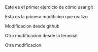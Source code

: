 Este es el primer ejercicio de cómo usar git

Esta es la primera modificion que realizo

Modificacion desde github

Otra modificacion desde la terminal

Otra modificacion
